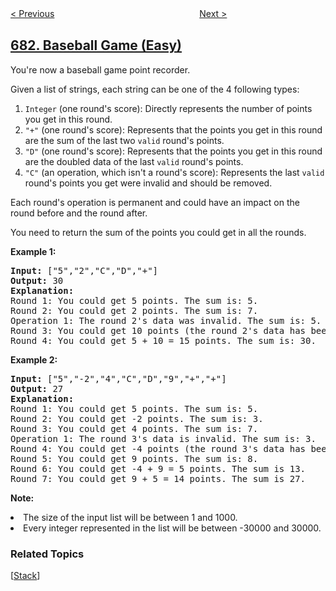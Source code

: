 <!--|This file generated by command(leetcode description); DO NOT EDIT.    |-->
<!--+----------------------------------------------------------------------+-->
<!--|@author    openset <openset.wang@gmail.com>                           |-->
<!--|@link      https://github.com/openset                                 |-->
<!--|@home      https://github.com/openset/leetcode                        |-->
<!--+----------------------------------------------------------------------+-->

[< Previous](../next-closest-time "Next Closest Time")
　　　　　　　　　　　　　　　　
[Next >](../k-empty-slots "K Empty Slots")

## [682. Baseball Game (Easy)](https://leetcode.com/problems/baseball-game "棒球比赛")

<p>
You're now a baseball game point recorder.
</p>

<p>
Given a list of strings, each string can be one of the 4 following types:
<ol>
<li><code>Integer</code> (one round's score): Directly represents the number of points you get in this round.</li>
<li><code>"+"</code> (one round's score): Represents that the points you get in this round are the sum of the last two <code>valid</code> round's points.</li>
<li><code>"D"</code> (one round's score): Represents that the points you get in this round are the doubled data of the last <code>valid</code> round's points.</li>
<li><code>"C"</code> (an operation, which isn't a round's score): Represents the last <code>valid</code> round's points you get were invalid and should be removed.</li>
</ol>
</p>

<p>
Each round's operation is permanent and could have an impact on the round before and the round after.
</p>

<p>
You need to return the sum of the points you could get in all the rounds.
</p>

<p><b>Example 1:</b><br />
<pre>
<b>Input:</b> ["5","2","C","D","+"]
<b>Output:</b> 30
<b>Explanation:</b> 
Round 1: You could get 5 points. The sum is: 5.
Round 2: You could get 2 points. The sum is: 7.
Operation 1: The round 2's data was invalid. The sum is: 5.  
Round 3: You could get 10 points (the round 2's data has been removed). The sum is: 15.
Round 4: You could get 5 + 10 = 15 points. The sum is: 30.
</pre>
</p>

<p><b>Example 2:</b><br />
<pre>
<b>Input:</b> ["5","-2","4","C","D","9","+","+"]
<b>Output:</b> 27
<b>Explanation:</b> 
Round 1: You could get 5 points. The sum is: 5.
Round 2: You could get -2 points. The sum is: 3.
Round 3: You could get 4 points. The sum is: 7.
Operation 1: The round 3's data is invalid. The sum is: 3.  
Round 4: You could get -4 points (the round 3's data has been removed). The sum is: -1.
Round 5: You could get 9 points. The sum is: 8.
Round 6: You could get -4 + 9 = 5 points. The sum is 13.
Round 7: You could get 9 + 5 = 14 points. The sum is 27.
</pre>
</p>

<p><b>Note:</b><br />
<li>The size of the input list will be between 1 and 1000.</li>
<li>Every integer represented in the list will be between -30000 and 30000.</li>
</p>

### Related Topics
  [[Stack](../../tag/stack/README.md)]
